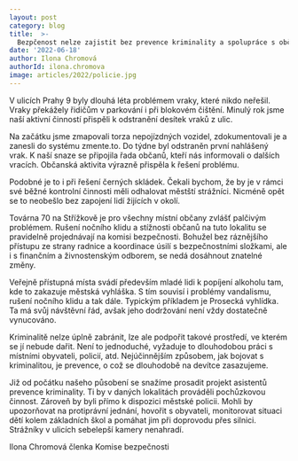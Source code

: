 ```yaml
---
layout: post
category: blog
title:  >-
  Bezpčenost nelze zajistit bez prevence kriminality a spolupráce s občany
date: '2022-06-18'
author: Ilona Chromová
authorId: ilona.chromova
image: articles/2022/policie.jpg
---
```

V ulicích Prahy 9 byly dlouhá léta problémem vraky, které nikdo neřešil. Vraky překážely řidičům v parkování i při blokovém čištění. Minulý rok jsme naší aktivní činností přispěli k odstranění desítek vraků z ulic.

Na začátku jsme zmapovali torza nepojízdných vozidel, zdokumentovali je a zanesli do systému zmente.to. Do týdne byl odstraněn první nahlášený vrak. K naší snaze se připojila řada občanů, kteří nás informovali o dalších vracích. Občanská aktivita výrazně přispěla k řešení problému.

Podobné je to i při řešení černých skládek. Čekali bychom, že by je v rámci své běžné kontrolní činnosti měli odhalovat městští strážníci. Nicméně opět se to neobešlo bez zapojení lidí žijících v okolí.

Továrna 70 na Střížkově je pro všechny místní občany zvlášť palčivým problémem. Rušení nočního klidu a stížnosti občanů na tuto lokalitu se pravidelně projednávají na komisi bezpečnosti. Bohužel bez ráznějšího přístupu ze strany radnice a koordinace úsilí s bezpečnostními složkami, ale i s finančním a živnostenským odborem, se nedá dosáhnout znatelné změny.

Veřejně přístupná místa svádí především mladé lidi k popíjení alkoholu tam, kde to zakazuje městská vyhláška. S tím souvisí i problémy vandalismu, rušení nočního klidu a tak dále. Typickým příkladem je Prosecká vyhlídka. Ta má svůj návštěvní řád, avšak jeho dodržování není vždy dostatečně vynucováno.

Kriminalitě nelze úplně zabránit, lze ale podpořit takové prostředí, ve kterém se jí nebude dařit. Není to jednoduché, vyžaduje to dlouhodobou práci s místními obyvateli, policií, atd. Nejúčinnějším způsobem, jak bojovat s kriminalitou, je prevence, o což se dlouhodobě na devítce zasazujeme. 

Již od počátku našeho působení se snažíme prosadit projekt asistentů prevence kriminality. Ti by v daných lokalitách prováděli pochůzkovou činnost. Zároveň by byli přímo k dispozici městské policii. Mohli by upozorňovat na protiprávní jednání, hovořit s obyvateli, monitorovat situaci dětí kolem základních škol a pomáhat jim při doprovodu přes silnici. Strážníky v ulicích sebelepší kamery nenahradí.
 
Ilona Chromová
členka Komise bezpečnosti